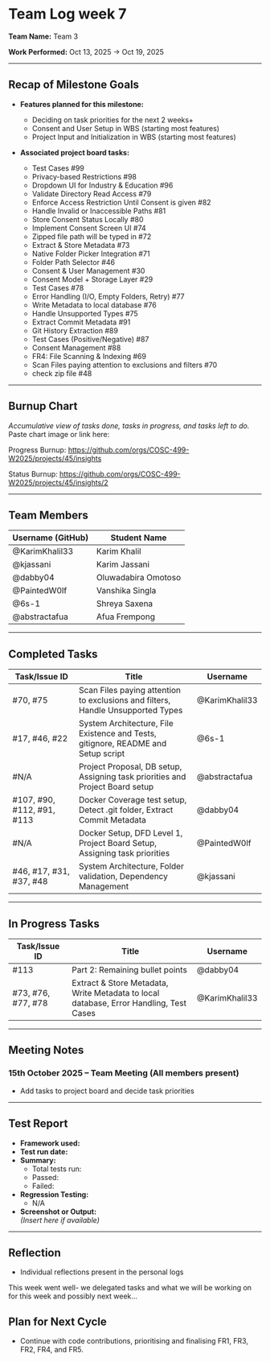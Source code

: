 # Team Log week 7

**Team Name:** Team 3

**Work Performed:** Oct 13, 2025 → Oct 19, 2025

---

## Recap of Milestone Goals

- **Features planned for this milestone:**
    * Deciding on task priorities for the next 2 weeks+
    * Consent and User Setup in WBS (starting most features)
    * Project Input and Initialization in WBS (starting most features)
    
  
- **Associated project board tasks:**
    * Test Cases #99
    * Privacy-based Restrictions #98
    * Dropdown UI for Industry & Education #96
    * Validate Directory Read Access #79
    * Enforce Access Restriction Until Consent is given #82
    * Handle Invalid or Inaccessible Paths #81
    * Store Consent Status Locally #80
    * Implement Consent Screen UI #74
    * Zipped file path will be typed in #72
    * Extract & Store Metadata #73
    * Native Folder Picker Integration #71
    * Folder Path Selector #46
    * Consent & User Management #30
    * Consent Model + Storage Layer #29
    * Test Cases #78
    * Error Handling (I/O, Empty Folders, Retry) #77
    * Write Metadata to local database #76
    * Handle Unsupported Types #75
    * Extract Commit Metadata #91
    * Git History Extraction #89
    * Test Cases (Positive/Negative) #87
    * Consent Management #88
    * FR4: File Scanning & Indexing #69
    * Scan Files paying attention to exclusions and filters #70
    * check zip file #48

---

## Burnup Chart

_Accumulative view of tasks done, tasks in progress, and tasks left to do._  
Paste chart image or link here:

Progress Burnup: https://github.com/orgs/COSC-499-W2025/projects/45/insights

Status Burnup: https://github.com/orgs/COSC-499-W2025/projects/45/insights/2

---

## Team Members

| Username (GitHub) | Student Name   |
|-------------------|----------------|
| @KarimKhalil33    | Karim Khalil   |
| @kjassani         | Karim Jassani  |
| @dabby04          | Oluwadabira Omotoso|
| @PaintedW0lf      | Vanshika Singla|
| @6s-1             | Shreya Saxena  |
| @abstractafua     | Afua Frempong  |

---

## Completed Tasks

| Task/Issue ID | Title                  | Username        |
|---------------|------------------------|-----------------|
| #70, #75 | Scan Files paying attention to exclusions and filters, Handle Unsupported Types | @KarimKhalil33 |
| #17, #46, #22          |   System Architecture, File Existence and Tests, gitignore, README and Setup script | @6s-1     |
| #N/A          | Project Proposal, DB setup, Assigning task priorities and Project Board setup   | @abstractafua     |
| #107, #90, #112, #91, #113        | Docker Coverage test setup, Detect .git folder, Extract Commit Metadata     | @dabby04     |
| #N/A          | Docker Setup, DFD Level 1, Project Board Setup, Assigning task priorities    | @PaintedW0lf     |
| #46, #17, #31, #37, #48        | System Architecture, Folder validation, Dependency Management    | @kjassani    |

---

## In Progress Tasks

| Task/Issue ID | Title            | Username |
|---------------|------------------|----------|
| #113          | Part 2: Remaining bullet points    | @dabby04      |
| #73, #76, #77, #78 | Extract & Store Metadata, Write Metadata to local database, Error Handling, Test Cases | @KarimKhalil33 |

---

## Meeting Notes

### 15th October 2025 – Team Meeting (All members present)
- Add tasks to project board and decide task priorities

---

## Test Report

- **Framework used:**  
- **Test run date:**  
- **Summary:**  
  - Total tests run:  
  - Passed:   
  - Failed:   
- **Regression Testing:**  
  - N/A  
- **Screenshot or Output:**  
  *(Insert here if available)*

---

## Reflection
* Individual reflections present in the personal logs 

This week went well- we delegated tasks and what we will be working on for this week and possibly next week...

## Plan for Next Cycle
* Continue with code contributions, prioritising and finalising FR1, FR3, FR2, FR4, and FR5.
